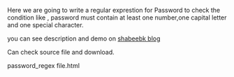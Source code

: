 Here we are going to write a regular exprestion for Password to check the condition like , password must contain at least one number,one capital letter and one special character.



  you can see description and demo on <a href="http://shabeebk.com/blog/regular-expression-for-at-least-one-number-capital-letter-and-a-special-character/" target="_password_regex">shabeebk blog</a> 


Can check source file and download. 

password_regex file.html



